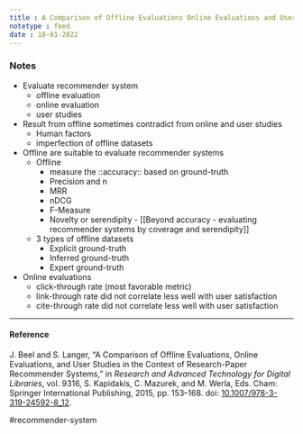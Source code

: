 ```yaml
---
title : A Comparison of Offline Evaluations Online Evaluations and User Studies
notetype : feed
date : 18-01-2022
---
```


### Notes

- Evaluate recommender system
	- offline evaluation
	- online evaluation
	- user studies
- Result from offline sometimes contradict from online and user studies
	- Human factors
	- imperfection of offline datasets
- Offline are suitable to evaluate recommender systems
	- Offline
		- measure the ::accuracy:: based on ground-truth
		- Precision and n
		- MRR
		- nDCG
		- F-Measure
		- Novelty or serendipity - [[Beyond accuracy - evaluating recommender systems by coverage and serendipity]]
	- 3 types of offline datasets
		- Explicit ground-truth
		- Inferred ground-truth
		- Expert ground-truth
- Online evaluations
	- click-through rate (most favorable metric)
	- link-through rate did not correlate less well with user satisfaction
	- cite-through rate did not correlate less well with user satisfaction



---

#### Reference

J. Beel and S. Langer, “A Comparison of Offline Evaluations, Online Evaluations, and User Studies in the Context of Research-Paper Recommender Systems,” in _Research and Advanced Technology for Digital Libraries_, vol. 9316, S. Kapidakis, C. Mazurek, and M. Werla, Eds. Cham: Springer International Publishing, 2015, pp. 153–168. doi: [10.1007/978-3-319-24592-8_12](https://doi.org/10.1007/978-3-319-24592-8_12).


#recommender-system